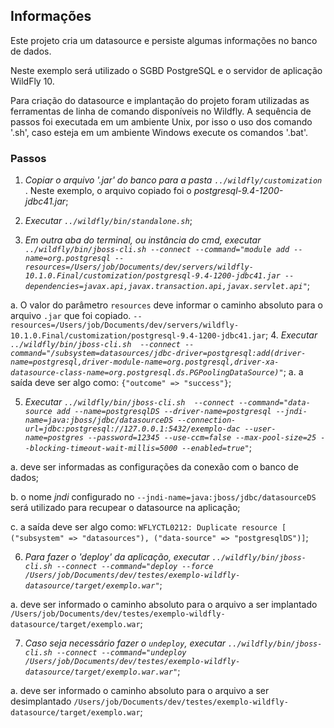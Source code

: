 ## Informações

Este projeto cria um datasource e persiste algumas informações no banco de dados.

Neste exemplo será utilizado o SGBD PostgreSQL e o servidor de aplicação WildFly 10.

Para criação do datasource e implantação do projeto foram utilizadas as ferramentas de linha de comando disponíveis no Wildfly. A sequência de passos foi executada em um ambiente Unix, por isso o uso dos comando '.sh', caso esteja em um ambiente Windows execute os comandos '.bat'.

### Passos
1. *Copiar o arquivo '.jar' do banco para a pasta `../wildfly/customization`* . Neste exemplo, o arquivo copiado foi o *postgresql-9.4-1200-jdbc41.jar*;

2. *Executar `../wildfly/bin/standalone.sh`*;

3. *Em outra aba do terminal, ou instância do cmd, executar `../wildfly/bin/jboss-cli.sh --connect --command="module add --name=org.postgresql --resources=/Users/job/Documents/dev/servers/wildfly-10.1.0.Final/customization/postgresql-9.4-1200-jdbc41.jar --dependencies=javax.api,javax.transaction.api,javax.servlet.api"`*;

  a. O valor do parâmetro `resources` deve informar o caminho absoluto para o arquivo `.jar` que foi copiado. `--resources=/Users/job/Documents/dev/servers/wildfly-10.1.0.Final/customization/postgresql-9.4-1200-jdbc41.jar`;
4. *Executar `../wildfly/bin/jboss-cli.sh  --connect --command="/subsystem=datasources/jdbc-driver=postgresql:add(driver-name=postgresql,driver-module-name=org.postgresql,driver-xa-datasource-class-name=org.postgresql.ds.PGPoolingDataSource)"`*;
  a. a saída deve ser algo como: `{"outcome" => "success"}`;

5. *Executar `../wildfly/bin/jboss-cli.sh  --connect --command="data-source add --name=postgresqlDS --driver-name=postgresql --jndi-name=java:jboss/jdbc/datasourceDS --connection-url=jdbc:postgresql://127.0.0.1:5432/exemplo-dac --user-name=postgres --password=12345 --use-ccm=false --max-pool-size=25 --blocking-timeout-wait-millis=5000 --enabled=true"`*;

  a. deve ser informadas as configurações da conexão com o banco de dados;

  b. o nome *jndi* configurado no `--jndi-name=java:jboss/jdbc/datasourceDS` será utilizado para recupear o datasource na aplicação;

  c. a saída deve ser algo como:  `WFLYCTL0212: Duplicate resource [
    ("subsystem" => "datasources"),
    ("data-source" => "postgresqlDS")]`;

6. *Para fazer o 'deploy' da aplicação, executar `../wildfly/bin/jboss-cli.sh --connect --command="deploy --force /Users/job/Documents/dev/testes/exemplo-wildfly-datasource/target/exemplo.war"`*;

  a. deve ser informado o caminho absoluto para o arquivo a ser implantado `/Users/job/Documents/dev/testes/exemplo-wildfly-datasource/target/exemplo.war`;

7. *Caso seja necessário fazer o `undeploy`, executar `../wildfly/bin/jboss-cli.sh --connect --command="undeploy /Users/job/Documents/dev/testes/exemplo-wildfly-datasource/target/exemplo.war.war"`*;

  a. deve ser informado o caminho absoluto para o arquivo a ser desimplantado `/Users/job/Documents/dev/testes/exemplo-wildfly-datasource/target/exemplo.war`;
